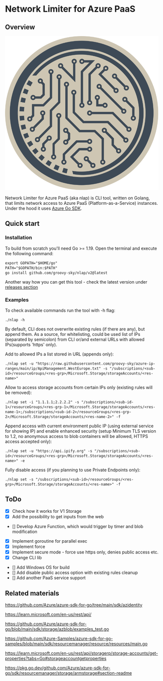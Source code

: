 # Network Limiter for Azure PaaS

## Overview

![](/logo.svg)

Network Limiter for Azure PaaS (aka nlap) is CLI tool, written on Golang, that limits network access to Azure PaaS (Platform-as-a-Service) instances. Under the hood it uses [Azure Go SDK](https://github.com/Azure/azure-sdk-for-go).

## Quick start

### Installation

To build from scratch you'll need Go >= 1.19. Open the terminal and execute the following command:

```
export GOPATH="$HOME/go"
PATH="$GOPATH/bin:$PATH"
go install github.com/groovy-sky/nlap/v2@latest
```

Another way how you can get this tool - check the latest version under [releases section](/releases)

### Examples

To check available commands run the tool with -h flag:
```
./nlap -h
```

By default, CLI does not overwrite existing rules (if there are any), but append them. As a source, for whitelisting, could be used list of IPs (separated by semicolon) from CLI or/and external URLs with allowed IPs(supports 'https' only). 

Add to allowed IPs a list stored in URL (appends only):
```
./nlap set -u "https://raw.githubusercontent.com/groovy-sky/azure-ip-ranges/main/ip/ApiManagement.WestEurope.txt" -s "/subscriptions/<sub-id>/resourceGroups/<res-grp>/Microsoft.Storage/storageAccounts/<res-name>"
```

Allow to access storage accounts from certain IPs only (existing rules will be removed):
```
./nlap set -i "1.1.1.1;2.2.2.2" -s "/subscriptions/<sub-id-1>/resourceGroups/<res-grp-1>/Microsoft.Storage/storageAccounts/<res-name-1>;/subscriptions/<sub-id-2>/resourceGroups/<res-grp-2>/Microsoft.Storage/storageAccounts/<res-name-2>" -f
```
Append access with current environment public IP (using external service for showing IP) and enable enhanced security (setup Minimum TLS version to 1.2, no anonymous access to blob containers will be allowed, HTTPS access accepted only):

```
./nlap set -u "https://api.ipify.org" -s "/subscriptions/<sub-id>/resourceGroups/<res-grp>/Microsoft.Storage/storageAccounts/<res-name>" -e
```

Fully disable access (if you planning to use Private Endpoints only):
```
./nlap set -s "/subscriptions/<sub-id>/resourceGroups/<res-grp>/Microsoft.Storage/storageAccounts/<res-name>" -f 
```

## ToDo
- [x] Check how it works for V1 Storage
- [x] Add the possibility to get inputs from the web
- [] Develop Azure Function, which would trigger by timer and blob modification
- [x] Implement goroutine for parallel exec
- [x] Implement force
- [x] Implement secure mode - force use https only, denies public access etc.
- [x] Change CLI lib
- [] Add Windows OS for build
- [] Add disable public access option with existing rules cleanup
- [] Add another PaaS service support

## Related materials

https://github.com/Azure/azure-sdk-for-go/tree/main/sdk/azidentity

https://learn.microsoft.com/en-us/rest/api/

https://github.com/Azure/azure-sdk-for-go/blob/main/sdk/storage/azblob/examples_test.go

https://github.com/Azure-Samples/azure-sdk-for-go-samples/blob/main/sdk/resourcemanager/resource/resources/main.go

https://learn.microsoft.com/en-us/rest/api/storagerp/storage-accounts/get-properties?tabs=Go#storageaccountgetproperties

https://pkg.go.dev/github.com/Azure/azure-sdk-for-go/sdk/resourcemanager/storage/armstorage#section-readme